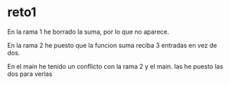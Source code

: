 # reto1

En la rama 1 he borrado la suma, por lo que no aparece.

En la rama 2 he puesto que la funcion suma reciba 3 entradas en vez de dos.

En el main he tenido un conflicto con la rama 2 y el main. las he puesto las dos para verlas